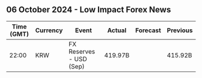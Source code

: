 ## 06 October 2024 - Low Impact Forex News

| Time (GMT) | Currency | Event | Actual | Forecast | Previous |
|------|----------|-------|--------|----------|----------|
| 22:00 | KRW | FX Reserves - USD (Sep) | 419.97B |  | 415.92B |
